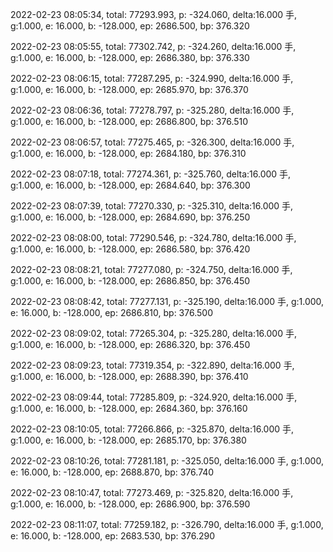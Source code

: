2022-02-23 08:05:34, total: 77293.993, p: -324.060, delta:16.000 手, g:1.000, e: 16.000, b: -128.000, ep: 2686.500, bp: 376.320

2022-02-23 08:05:55, total: 77302.742, p: -324.260, delta:16.000 手, g:1.000, e: 16.000, b: -128.000, ep: 2686.380, bp: 376.330

2022-02-23 08:06:15, total: 77287.295, p: -324.990, delta:16.000 手, g:1.000, e: 16.000, b: -128.000, ep: 2685.970, bp: 376.370

2022-02-23 08:06:36, total: 77278.797, p: -325.280, delta:16.000 手, g:1.000, e: 16.000, b: -128.000, ep: 2686.800, bp: 376.510

2022-02-23 08:06:57, total: 77275.465, p: -326.300, delta:16.000 手, g:1.000, e: 16.000, b: -128.000, ep: 2684.180, bp: 376.310

2022-02-23 08:07:18, total: 77274.361, p: -325.760, delta:16.000 手, g:1.000, e: 16.000, b: -128.000, ep: 2684.640, bp: 376.300

2022-02-23 08:07:39, total: 77270.330, p: -325.310, delta:16.000 手, g:1.000, e: 16.000, b: -128.000, ep: 2684.690, bp: 376.250

2022-02-23 08:08:00, total: 77290.546, p: -324.780, delta:16.000 手, g:1.000, e: 16.000, b: -128.000, ep: 2686.580, bp: 376.420

2022-02-23 08:08:21, total: 77277.080, p: -324.750, delta:16.000 手, g:1.000, e: 16.000, b: -128.000, ep: 2686.850, bp: 376.450

2022-02-23 08:08:42, total: 77277.131, p: -325.190, delta:16.000 手, g:1.000, e: 16.000, b: -128.000, ep: 2686.810, bp: 376.500

2022-02-23 08:09:02, total: 77265.304, p: -325.280, delta:16.000 手, g:1.000, e: 16.000, b: -128.000, ep: 2686.320, bp: 376.450

2022-02-23 08:09:23, total: 77319.354, p: -322.890, delta:16.000 手, g:1.000, e: 16.000, b: -128.000, ep: 2688.390, bp: 376.410

2022-02-23 08:09:44, total: 77285.809, p: -324.920, delta:16.000 手, g:1.000, e: 16.000, b: -128.000, ep: 2684.360, bp: 376.160

2022-02-23 08:10:05, total: 77266.866, p: -325.870, delta:16.000 手, g:1.000, e: 16.000, b: -128.000, ep: 2685.170, bp: 376.380

2022-02-23 08:10:26, total: 77281.181, p: -325.050, delta:16.000 手, g:1.000, e: 16.000, b: -128.000, ep: 2688.870, bp: 376.740

2022-02-23 08:10:47, total: 77273.469, p: -325.820, delta:16.000 手, g:1.000, e: 16.000, b: -128.000, ep: 2686.900, bp: 376.590

2022-02-23 08:11:07, total: 77259.182, p: -326.790, delta:16.000 手, g:1.000, e: 16.000, b: -128.000, ep: 2683.530, bp: 376.290